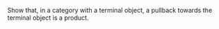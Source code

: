 Show that, in a category with a terminal object, a pullback towards the terminal object is a product.
